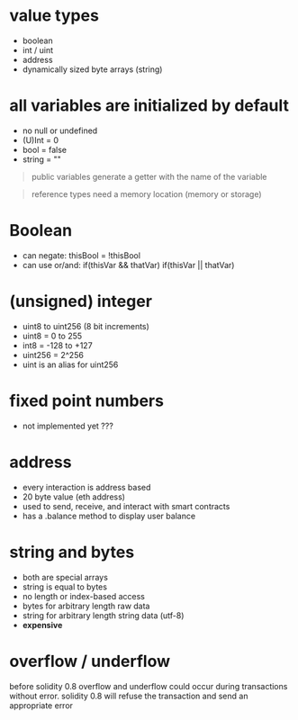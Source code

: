 # value types

- boolean
- int / uint
- address
- dynamically sized byte arrays (string)

# all variables are initialized by default

- no null or undefined
- (U)Int = 0
- bool = false
- string = ""

> public variables generate a getter with the name of the variable

> reference types need a memory location (memory or storage)

# Boolean

- can negate: thisBool = !thisBool
- can use or/and: if(thisVar && thatVar)  if(thisVar || thatVar) 

# (unsigned) integer

- uint8 to uint256 (8 bit increments)
- uint8 = 0 to 255
- int8 = -128 to +127
- uint256 = 2^256
- uint is an alias for uint256

# fixed point numbers

- not implemented yet ???

# address

- every interaction is address based
- 20 byte value (eth address)
- used to send, receive, and interact with smart contracts
- has a .balance method to display user balance

# string and bytes

- both are special arrays
- string is equal to bytes
- no length or index-based access
- bytes for arbitrary length raw data
- string for arbitrary length string data (utf-8)
- **expensive**

# overflow / underflow

before solidity 0.8 overflow and underflow could occur during transactions without error. solidity 0.8 will refuse the transaction and send an appropriate error